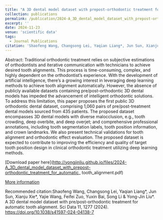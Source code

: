 ```yaml
---
title: "A 3D dental model dataset with prepost-orthodontic treatment for automatic tooth alignment"
collection: publications
permalink: /publication/2024-A_3D_dental_model_dataset_with_prepost-orthodontic_treatment_for_automatic_ tooth_alignment
excerpt: ''
date: 2024-11-23
venue: 'scientific data'
tags:
  - Journal Publications
citation: 'Shaofeng Wang, Changsong Lei, Yaqian Liang*, Jun Sun, Xianju Xie*, Yajie Wang, Feifei Zuo, Yuxin Bai, Song Li & Yong-Jin Liu*. A 3D dental model dataset with pre/post-orthodontic treatment for automatic tooth alignment. Sci Data 11, 1277 (2024). https://doi.org/10.1038/s41597-024-04138-7'
---
```


Abstract: Traditional orthodontic treatment relies on subjective estimations of orthodontists and iterative communication with technicians to achieve desired tooth alignments. This process is time-consuming, complex, and highly dependent on the orthodontist’s experience. With the development of artificial intelligence, there’s a growing interest in leveraging deep learning methods to achieve tooth alignment automatically. However, the absence of publicly available datasets containing pre/post-orthodontic 3D dental models has impeded the advancement of intelligent orthodontic solutions. To address this limitation, this paper proposes the first public 3D orthodontic dental dataset, comprising 1,060 pairs of pre/post-treatment dental models sourced from 435 patients. The proposed dataset encompasses 3D dental models with diverse malocclusion, e.g., tooth crowding, deep overbite, and deep overjet; and comprehensive professional annotations, including tooth segmentation labels, tooth position information, and crown landmarks. We also present technical validations for tooth alignment and orthodontic effect evaluation. The proposed dataset is expected to contribute to improving the efficiency and quality of target tooth position design in clinical orthodontic treatment utilizing deep learning methods.



[Download paper here](http://yongjinliu.github.io/files/2024-A_3D_dental_model_dataset_with_prepost-orthodontic_treatment_for_automatic_ tooth_alignment.pdf)


[More information](https://cg.cs.tsinghua.edu.cn/people/~Yongjin/Yongjin.htm)

Recommended citation:Shaofeng Wang, Changsong Lei, Yaqian Liang*, Jun Sun, Xianju Xie*, Yajie Wang, Feifei Zuo, Yuxin Bai, Song Li & Yong-Jin Liu*. A 3D dental model dataset with pre/post-orthodontic treatment for automatic tooth alignment. Sci Data 11, 1277 (2024). https://doi.org/10.1038/s41597-024-04138-7





